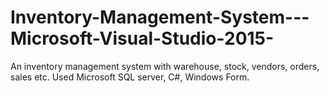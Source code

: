 # Inventory-Management-System---Microsoft-Visual-Studio-2015-
An inventory management system with warehouse, stock, vendors, orders, sales etc. Used Microsoft SQL server, C#, Windows Form.
